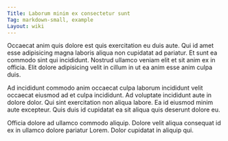 ```yaml
---
Title: Laborum minim ex consectetur sunt
Tag: markdown-small, example
Layout: wiki
---
```

Occaecat anim quis dolore est quis exercitation eu duis aute. Qui id amet esse adipisicing magna laboris aliqua non cupidatat ad pariatur. Et sunt ea commodo sint qui incididunt. Nostrud ullamco veniam elit et sit anim ex in officia. Elit dolore adipisicing velit in cillum in ut ea anim esse anim culpa duis.

Ad incididunt commodo anim occaecat culpa laborum incididunt velit occaecat eiusmod ad et culpa incididunt. Ad voluptate incididunt aute in dolore dolor. Qui sint exercitation non aliqua labore. Ea id eiusmod minim aute excepteur. Quis duis id cupidatat ea sit aliqua quis deserunt dolore eu.

Officia dolore ad ullamco commodo aliquip. Dolore velit aliqua consequat id ex in ullamco dolore pariatur Lorem. Dolor cupidatat in aliquip qui.